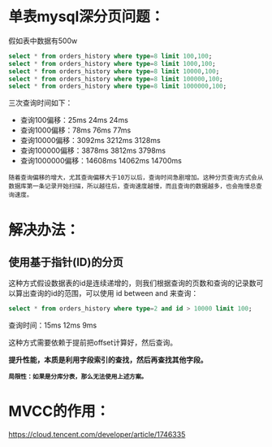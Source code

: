 # 单表mysql深分页问题：
假如表中数据有500w
```sql
select * from orders_history where type=8 limit 100,100;
select * from orders_history where type=8 limit 1000,100;
select * from orders_history where type=8 limit 10000,100;
select * from orders_history where type=8 limit 100000,100;
select * from orders_history where type=8 limit 1000000,100;
```
三次查询时间如下：
- 查询100偏移：25ms 24ms 24ms
- 查询1000偏移：78ms 76ms 77ms
- 查询10000偏移：3092ms 3212ms 3128ms
- 查询100000偏移：3878ms 3812ms 3798ms
- 查询1000000偏移：14608ms 14062ms 14700ms

```随着查询偏移的增大，尤其查询偏移大于10万以后，查询时间急剧增加。这种分页查询方式会从数据库第一条记录开始扫描，所以越往后，查询速度越慢，而且查询的数据越多，也会拖慢总查询速度。```

# 解决办法：
## 使用基于指针(ID)的分页

这种方式假设数据表的id是连续递增的，则我们根据查询的页数和查询的记录数可以算出查询的id的范围，可以使用 id between and 来查询：
```sql
select * from orders_history where type=2 and id > 10000 limit 100;
```
查询时间：15ms 12ms 9ms  

这种方式需要依赖于提前把offset计算好，然后查询。

**提升性能，本质是利用字段索引的查找，然后再查找其他字段。**

**```局限性：如果是分库分表，那么无法使用上述方案。```**

# MVCC的作用：
https://cloud.tencent.com/developer/article/1746335
